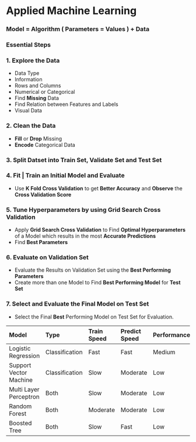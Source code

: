 # Applied Machine Learning

### Model = Algorithm ( Parameters = Values ) + Data

### Essential Steps 

### 1. Explore the Data 
- Data Type 
- Information 
- Rows and Columns 
- Numerical or Categorical 
- Find **Missing** Data 
- Find Relation between Features and Labels 
- Visual Data 

### 2. Clean the Data 
- **Fill** or **Drop** Missing 
- **Encode** Categorical Data 

### 3. Split Datset into Train Set, Validate Set and Test Set 

### 4. Fit | Train an Initial Model and Evaluate 
- Use **K Fold Cross Validation** to get **Better Accuracy** and **Observe** the **Cross Validation Score**

### 5. Tune Hyperparameters by using Grid Search Cross Validation
- Apply **Grid Search Cross Validation** to Find **Optimal Hyperparameters** of a Model which results in the most **Accurate Predictions**
- Find **Best Parameters**

### 6. Evaluate on Validation Set
- Evaluate the Results on Validation Set using the **Best Performing Parameters**
- Create more than one Model to Find **Best Performing Model** for **Test Set** 

### 7. Select and Evaluate the Final Model on Test Set
- Select the Final **Best** Performing Model on Test Set for Evaluation.

Model | Type | Train Speed | Predict Speed | Performance
:--- | :--- | :--- | :--- | :---
Logistic Regression | Classification | Fast | Fast | Medium | Low
Support Vector Machine  |  Classification | Slow | Moderate | Low | Medium
Multi Layer Perceptron | Both | Slow | Moderate | Low
Random Forest | Both | Moderate | Moderate | Low
Boosted Tree | Both | Slow | Fast |Low



